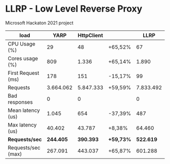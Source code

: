 # LLRP - Low Level Reverse Proxy

Microsoft Hackaton 2021 project

| load                | YARP      | HttpClient |         | LLRP      |          |
| ------------------- | --------- | ---------- | ------- | --------- | -------- |
| CPU Usage (%)       |        29 |         48 | +65,52% |        67 | +131,03% |
| Cores usage (%)     |       809 |      1.336 | +65,14% |     1.890 | +133,62% |
| First Request (ms)  |       178 |        151 | -15,17% |        99 |  -44,38% |
| Requests            | 3.664.062 |  5.847.333 | +59,59% | 7.833.492 | +113,79% |
| Bad responses       |         0 |          0 |         |         0 |          |
| Mean latency (us)   |     1.045 |        654 | -37,39% |       487 |  -53,38% |
| Max latency (us)    |    40.402 |     43.787 |  +8,38% |    64.460 |  +59,55% |
| **Requests/sec**    | **244.405** | **390.393** | **+59,73%** | **522.619** | **+113,83%** |
| Requests/sec (max)  |   267.091 |    443.037 | +65,87% |   601.288 | +125,12% |

